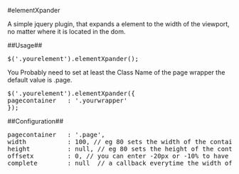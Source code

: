 #elementXpander

A simple jquery plugin, that expands a element to the width of the viewport, no matter where it is located in the dom.

##Usage##



<pre>
$('.yourelement').elementXpander();</pre>
You Probably need to set at least the Class Name of the page wrapper the default value is .page.
<pre>$('.yourelement').elementXpander({
pagecontainer   : '.yourwrapper'
});
</pre>

##Configuration##

<pre>
pagecontainer   : '.page',
width           : 100, // eg 80 sets the width of the container to 80% of the viewport.
height          : null, // eg 80 sets the height of the container to 80% of the viewport.
offsetx         : 0, // you can enter -20px or -10% to have a offset to the left.
complete        : null  // a callback everytime the width of the element is recalculated e.g. After browser resizing e.g complete    : function() { alert( 'callback!' ) }
</pre>



